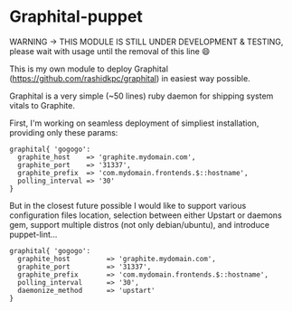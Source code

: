 # Graphital-puppet


WARNING -> THIS MODULE IS STILL UNDER DEVELOPMENT & TESTING, please wait with usage until the removal of this line :smile:

This is my own module to deploy Graphital (https://github.com/rashidkpc/graphital) in easiest way possible.

Graphital is a very simple (~50 lines) ruby daemon for shipping system vitals 
to Graphite.

First, I'm working on seamless deployment of simpliest installation, providing only these params:

```
graphital{ 'gogogo':
  graphite_host    => 'graphite.mydomain.com', 
  graphite_port    => '31337',
  graphite_prefix  => 'com.mydomain.frontends.$::hostname',
  polling_interval => '30'
}
```

But in the closest future possible I would like to support various configuration files location, selection between either Upstart or daemons gem, support multiple distros (not only debian/ubuntu), and introduce puppet-lint...

```
graphital{ 'gogogo':
  graphite_host         => 'graphite.mydomain.com', 
  graphite_port         => '31337',
  graphite_prefix       => 'com.mydomain.frontends.$::hostname',
  polling_interval      => '30',
  daemonize_method      => 'upstart'
}
```

